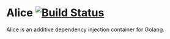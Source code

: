 # Alice [![Build Status](https://travis-ci.org/magic003/alice.png?branch=master)](https://travis-ci.org/magic003/alice)
Alice is an additive dependency injection container for Golang.
